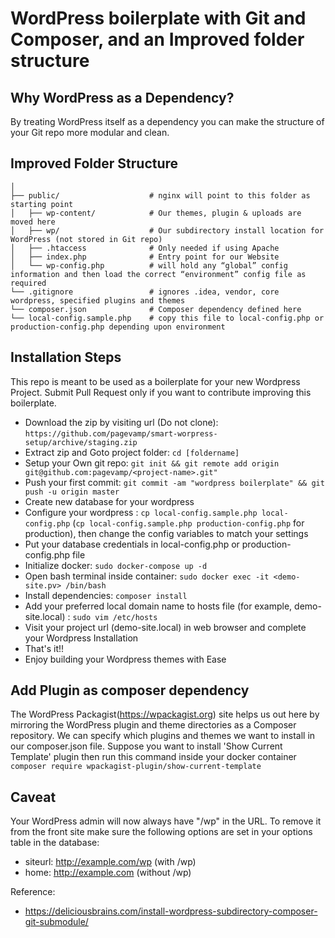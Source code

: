 # WordPress boilerplate with Git and Composer, and an Improved folder structure


## Why WordPress as a Dependency?
By treating WordPress itself as a dependency you can make the structure of your Git repo more modular and clean.

## Improved Folder Structure
    │
    ├── public/                    # nginx will point to this folder as starting point
    │   ├── wp-content/            # Our themes, plugin & uploads are moved here
    │   ├── wp/                    # Our subdirectory install location for WordPress (not stored in Git repo)
    │   ├── .htaccess              # Only needed if using Apache
    │   ├── index.php              # Entry point for our Website
    │   └── wp-config.php          # will hold any “global” config information and then load the correct “environment” config file as required
    └── .gitignore                 # ignores .idea, vendor, core wordpress, specified plugins and themes
    └── composer.json              # Composer dependency defined here
    └── local-config.sample.php    # copy this file to local-config.php or production-config.php depending upon environment

## Installation Steps
This repo is meant to be used as a boilerplate for your new Wordpress Project. Submit Pull Request only if you want to contribute improving this boilerplate.
* Download the zip by visiting url (Do not clone): `https://github.com/pagevamp/smart-worpress-setup/archive/staging.zip`
* Extract zip and Goto project folder: `cd [foldername]`
* Setup your Own git repo: `git init && git remote add origin git@github.com:pagevamp/<project-name>.git"`
* Push your first commit: `git commit -am "wordpress boilerplate" && git push -u origin master`
* Create new database for your wordpress
* Configure your wordpress : `cp local-config.sample.php local-config.php` (`cp local-config.sample.php production-config.php` for production), then change the config variables to match your settings
* Put your database credentials in local-config.php or production-config.php file
* Initialize docker: `sudo docker-compose up -d`
* Open bash terminal inside container: `sudo docker exec -it <demo-site.pv> /bin/bash`
* Install dependencies: `composer install`
* Add your preferred local domain name to hosts file (for example, demo-site.local) : `sudo vim /etc/hosts`
* Visit your project url (demo-site.local) in web browser and complete your Wordpress Installation
* That's it!!
* Enjoy building your Wordpress themes with Ease

## Add Plugin as composer dependency
The WordPress Packagist(https://wpackagist.org) site helps us out here by mirroring the WordPress plugin and theme directories as a Composer repository. 
We can specify which plugins and themes we want to install in our composer.json file. Suppose you want to install 'Show Current Template' plugin then
run this command inside your docker container `composer require wpackagist-plugin/show-current-template`

## Caveat
Your WordPress admin will now always have "/wp" in the URL. To remove it from the front site make sure the following options are set 
in your options table in the database:
* siteurl: http://example.com/wp (with /wp)
* home: http://example.com (without /wp)

Reference:
* https://deliciousbrains.com/install-wordpress-subdirectory-composer-git-submodule/


